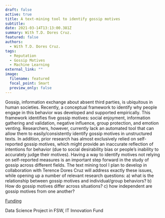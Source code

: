 ```yaml
---
draft: false
active: true
title: A text-mining tool to identify gossip motives
subtitle: 
date: 2021-03-14T13:13:00.381Z
summary: With T.D. Dores Cruz.
featured: false
authors:
  - With T.D. Dores Cruz.
tags:
  - Reputation
  - Gossip Motives
  - Machine Learning
external_link: ""
image:
  filename: featured
  focal_point: Smart
  preview_only: false
---
```

Gossip, information exchange about absent third parties, is ubiquitous in human societies. Recently, a conceptual framework to identify why people engage in this behavior was developed and supported empirically. This framework identifies five gossip motives: social enjoyment, information gathering and validation, negative influence, group protection, and emotion venting. Researchers, however, currently lack an automated tool that can allow them to easily/consistently identify gossip motives in unstructured texts. In addition, prior research has almost exclusively relied on self-reported gossip motives, which might provide an inaccurate reflection of intentions for behavior (due to social desirability bias or people’s inability to accurately judge their motives). Having a way to identify motives not relying on self-reported measures is an important step forward in the study of gossip across different fields. The text mining tool I plan to develop in collaboration with Terence Dores Cruz will address exactly these issues, while opening up a number of relevant research questions: a) what is the relationship between gossip motives and individual/group behaviors? b) How do gossip motives differ across situations? c) how independent are gossip motives from one another?


<u>Funding</u> 

Data Science Project in FSW, IT Innovation Fund
